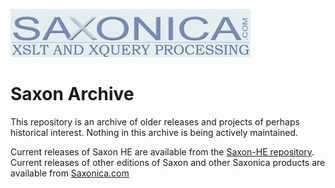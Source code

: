 <img src="https://github.com/Saxonica/Saxon-Archive/blob/main/img/logo.gif"
      alt="The Saxonica logo"
      width="384px"
      />

# Saxon Archive

This repository is an archive of older releases and projects of perhaps
historical interest. Nothing in this archive is being actively maintained.

Current releases of Saxon HE are available from the
[Saxon-HE repository](https://github.com/saxonica/Saxon-HE).
Current releases of other editions of Saxon and other Saxonica
products are available from
[Saxonica.com](https://saxonica.com/download/download_page.xml)
